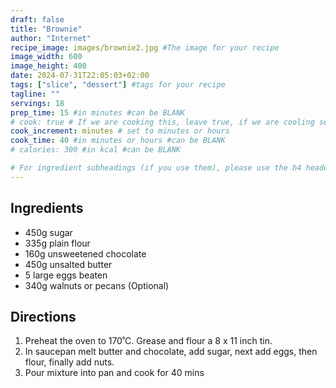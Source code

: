 ```yaml
---
draft: false
title: "Brownie"
author: "Internet"
recipe_image: images/brownie2.jpg #The image for your recipe
image_width: 600
image_height: 400
date: 2024-07-31T22:05:03+02:00
tags: ["slice", "dessert"] #tags for your recipe
tagline: ""
servings: 18
prep_time: 15 #in minutes #can be BLANK
# cook: true # If we are cooking this, leave true, if we are cooling set to false
cook_increment: minutes # set to minutes or hours
cook_time: 40 #in minutes or hours #can be BLANK
# calories: 300 #in kcal #can be BLANK

# For ingredient subheadings (if you use them), please use the h4 header.  For print view I have those elements targeted
---
```



## Ingredients

- 450g sugar
- 335g plain flour
- 160g unsweetened chocolate
- 450g unsalted butter
- 5 large eggs beaten
- 340g walnuts or pecans (Optional)

## Directions

1. Preheat the oven to 170˚C. Grease and flour a 8 x 11 inch tin.
2. In saucepan melt butter and chocolate, add sugar, next add eggs, then flour, finally add nuts.
3. Pour mixture into pan and cook for 40 mins